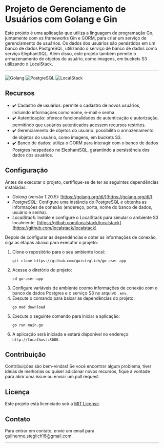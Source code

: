 # Projeto de Gerenciamento de Usuários com Golang e Gin

Este projeto é uma aplicação que utiliza a linguagem de programação Go, juntamente com os frameworks Gin e GORM, para criar um serviço de gerenciamento de usuários. Os dados dos usuários são persistidos em um banco de dados PostgreSQL, utilizando o serviço de banco de dados como serviço ElephantSQL. Além disso, este projeto também permite o armazenamento de objetos do usuário, como imagens, em buckets S3 utilizando o LocalStack.

---
![Golang](https://img.shields.io/badge/-Golang-00ADD8?style=flat-square&logo=go&logoColor=ffffff) ![PostgreSQL](https://custom-icon-badges.herokuapp.com/badge/PostgreSQL-025E8C.svg?logo=postgresql&logoColor=white) ![LocalStack](https://img.shields.io/badge/-LocalStack-00ADD8?style=flat-square&logo=amazon-aws&logoColor=white)

## Recursos

- :heavy_check_mark: Cadastro de usuários: permite o cadastro de novos usuários, incluindo informações como nome, e-mail e senha.
- :heavy_check_mark: Autenticação: oferece funcionalidades de autenticação e autorização, permitindo que usuários autenticados acessem recursos restritos.
- :heavy_check_mark: Gerenciamento de objetos do usuário: possibilita o armazenamento de objetos do usuário, como imagens, em buckets S3.
- :heavy_check_mark: Banco de dados: utiliza o GORM para interagir com o banco de dados Postgres hospedado no ElephantSQL, garantindo a persistência dos dados dos usuários.

## Configuração

Antes de executar o projeto, certifique-se de ter as seguintes dependências instaladas:

- *Golang* (versão 1.20.5): [https://golang.org/dl/](https://golang.org/dl/)
- *PostgreSQL*: Configure uma instância do PostgreSQL e obtenha as informações de conexão (endereço, porta, nome do banco de dados, usuário e senha).
- *LocalStack*: Instale e configure o LocalStack para simular o ambiente S3 localmente. [https://github.com/localstack/localstack](https://github.com/localstack/localstack)

Depois de configurar as dependências e obter as informações de conexão, siga as etapas abaixo para executar o projeto:

1. Clone o repositório para o seu ambiente local:
   ```
   git clone https://github.com/guisteglich/go-user-app
   ```
2. Acesse o diretório do projeto:
   ```
   cd go-user-app
   ```
3. Configure variáveis de ambiente coomo informações de conexão com o banco de dados Postgres e o serviço S3 no arquivo `.env`.
4. Execute o comando para baixar as dependências do projeto:
   ```
   go mod download
   ```
5. Execute o seguinte comando para iniciar a aplicação:
   ```
   go run main.go
   ```
6. A aplicação será iniciada e estará disponível no endereço `http://localhost:8080`.

<!-- ## Endpoints -->
<!-- 
A aplicação disponibiliza os seguintes endpoints para interação:

- `POST /api/signup`: Cria um novo usuário com base nos dados fornecidos no corpo da solicitação.
- `POST /api/login`: Realiza a autenticação do usuário com base nas credenciais fornecidas.
- `GET /api/users`: Retorna a lista de usuários cadastrados (requer autenticação).
- `GET /api/users/{id}`: Retorna os detalhes de um usuário específico (requer autenticação).
- `POST /api/users/{id}/objects`: Faz upload de um objeto (imagem) associado a um usuário (requer autenticação).
- `GET /api/users/{id}/objects`: Retorna a lista de objetos (imagens) associados a um usuário (requ

er autenticação). -->

## Contribuição

Contribuições são bem-vindas! Se você encontrar algum problema, tiver ideias de melhorias ou quiser adicionar novos recursos, fique à vontade para abrir uma issue ou enviar um pull request.

## Licença

Este projeto está licenciado sob a [MIT License](LICENSE).


## Contato

Para entrar em contato, envie um email para guilherme.steglich16@gmail.com.

---
